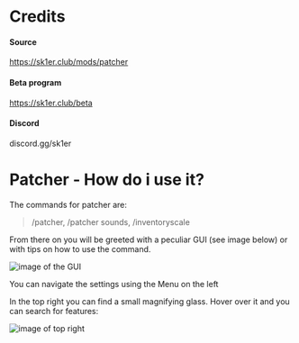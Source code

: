 # Credits
#### Source
https://sk1er.club/mods/patcher
#### Beta program
https://sk1er.club/beta
#### Discord
discord.gg/sk1er

# Patcher - How do i use it?

The commands for patcher are:
> /patcher, /patcher sounds, /inventoryscale 

From there on you will be greeted with a peculiar GUI (see image below) or with tips on how to use the command.

![image of the GUI](https://cdn.discordapp.com/attachments/789262632531525632/789266929822072842/unknown.png)


You can navigate the settings using the Menu on the left

In the top right you can find a small magnifying glass. Hover over it and you can search for features:

![image of top right](https://cdn.discordapp.com/attachments/789262632531525632/789266948168613969/unknown.png)


